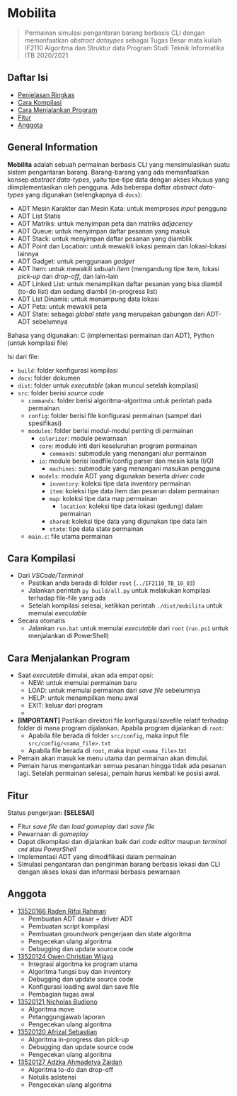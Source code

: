 # Mobilita
> Permainan simulasi pengantaran barang berbasis CLI dengan memanfaatkan _abstract dataypes_
> sebagai Tugas Besar mata kuliah IF2110 Algoritma dan Struktur data
> Program Studi Teknik Informatika ITB 2020/2021

## Daftar Isi
* [Penjelasan Ringkas](#penjelasan-ringkas)
* [Cara Kompilasi](#cara-kompilasi)
* [Cara Menjalankan Program](#cara-menjalankan-program)
* [Fitur](#fitur)
* [Anggota](#anggota)


## General Information
**Mobilita** adalah sebuah permainan berbasis CLI yang mensimulasikan suatu sistem pengantaran barang. Barang-barang yang ada memanfaatkan konsep _abstract data-types_, yaitu tipe-tipe data dengan akses khusus yang diimplementasikan oleh pengguna. Ada beberapa daftar _abstract data-types_ yang digunakan (selengkapnya di `docs`):
* ADT Mesin Karakter dan Mesin Kata: untuk memproses _input_ pengguna
* ADT List Statis
* ADT Matriks: untuk menyimpan peta dan matriks _adjacency_
* ADT Queue: untuk menyimpan daftar pesanan yang masuk
* ADT Stack: untuk menyimpan daftar pesanan yang diamblik
* ADT Point dan Location: untuk mewakili lokasi pemain dan lokasi-lokasi lainnya
* ADT Gadget: untuk penggunaan _gadget_
* ADT Item: untuk mewakili sebuah _item_ (mengandung tipe item, lokasi _pick-up_ dan _drop-off_, dan lain-lain
* ADT Linked List: untuk menampilkan daftar pesanan yang bisa diambil (to-do list) dan sedang diambil (in-progress list)
* ADT List Dinamis: untuk menampung data lokasi
* ADT Peta: untuk mewakili peta
* ADT State: sebagai _global state_ yang merupakan gabungan dari ADT-ADT sebelumnya

Bahasa yang digunakan: C (implementasi permainan dan ADT), Python (untuk kompilasi file)

Isi dari file:
* `build`: folder konfigurasi kompilasi
* `docs`: folder dokumen
* `dist`: folder untuk _executable_ (akan muncul setelah kompilasi)
* `src`: folder berisi _source code_
  * `commands`: folder berisi algoritma-algoritma untuk perintah pada permainan
  * `config`: folder berisi file konfigurasi permainan (sampel dari spesifikasi)
  * `modules`: folder berisi modul-modul penting di permainan
    * `colorizer`: module pewarnaan
    * `core`: module inti dari keseluruhan program permainan
      * `commands`: submodule yang menangani alur permainan
    * `io`: module berisi loadfile/config parser dan mesin kata (I/O)
      * `machines`: submodule yang menangani masukan pengguna
    * `models`: module ADT yang digunakan beserta _driver code_
      * `inventory`: koleksi tipe data inventory permainan
      * `item`: koleksi tipe data item dan pesanan dalam permainan
      * `map`: koleksi tipe data map permainan
        * `location`: koleksi tipe data lokasi (gedung) dalam permainan
      * `shared`: koleksi tipe data yang digunakan tipe data lain
      * `state`: tipe data state permainan
  * `main.c`: file utama permainan
  
## Cara Kompilasi
* Dari _VSCode/Terminal_
  * Pastikan anda berada di folder `root` (`../IF2110_TB_10_03`)
  * Jalankan perintah `py build/all.py` untuk melakukan kompilasi terhadap file-file yang ada
  * Setelah kompilasi selesai, ketikkan perintah `./dist/mobilita` untuk memulai _executable_
* Secara otomatis
  * Jalankan `run.bat` untuk memulai _executable_ dari `root` (`run.ps1` untuk menjalankan di PowerShell)
  
## Cara Menjalankan Program
* Saat _executable_ dimulai, akan ada empat opsi:
  * NEW: untuk memulai permainan baru
  * LOAD: untuk memulai permainan dari _save file_ sebelumnya
  * HELP: untuk menampilkan menu awal
  * EXIT: keluar dari program
  * 
* **[IMPORTANT]** Pastikan direktori file konfigurasi/savefile relatif terhadap folder di mana program dijalankan. Apabila program dijalankan di `root`:
  * Apabila file berada di folder `src/config`, maka input file `src/config/<nama_file>.txt`
  * Apabila file berada di `root`, maka input `<nama_file>`.txt
* Pemain akan masuk ke menu utama dan permainan akan dimulai.
* Pemain harus mengantarkan semua pesanan hingga tidak ada pesanan lagi. Setelah permainan selesai, pemain harus kembali ke posisi awal.

## Fitur
Status pengerjaan: **[SELESAI]**
* Fitur _save file_ dan _load gameplay_ dari _save file_
* Pewarnaan di _gameplay_
* Dapat dikompilasi dan dijalankan baik dari _code editor_ maupun _terminal `cmd`_ atau _PowerShell_
* Implementasi ADT yang dimodifikasi dalam permainan
* Simulasi pengantaran dan pengiriman barang berbasis lokasi dan CLI dengan akses lokasi dan informasi berbasis pewarnaan

## Anggota
* [13520166 Raden Rifqi Rahman](https://github.com/Radenz)
  * Pembuatan ADT dasar + driver ADT
  * Pembuatan script kompilasi
  * Pembuatan groundwork pengerjaan dan state algoritma
  * Pengecekan ulang algoritma
  * Debugging dan update source code
* [13520124 Owen Christian Wijaya](https://github.com/clumsyyyy)
  * Integrasi algoritma ke program utama
  * Algoritma fungsi buy dan inventory
  * Debugging dan update source code
  * Konfigurasi loading awal dan save file
  * Pembagian tugas awal
* [13520121 Nicholas Budiono](https://github.com/nicholass25)
  * Algoritma move
  * Petanggungjawab laporan
  * Pengecekan ulang algoritma
* [13520120 Afrizal Sebastian](https://github.com/afrizalsebastian)
  * Algoritma in-progress dan pick-up 
  * Debugging dan update source code
  * Pengecekan ulang algoritma
* [13520127 Adzka Ahmadetya Zaidan](https://github.com/Voguelish)
  * Algoritma  to-do dan drop-off
  * Notulis asistensi
  * Pengecekan ulang algoritma
